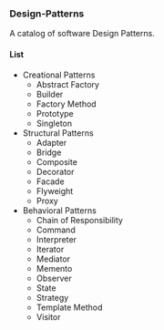 ### Design-Patterns ###

A catalog of software Design Patterns.


#### List ####

* Creational Patterns
    + Abstract Factory
    - Builder
    + Factory Method
    - Prototype
    + Singleton
* Structural Patterns
    + Adapter
    + Bridge
    + Composite
    + Decorator
    - Facade
    - Flyweight
    - Proxy
* Behavioral Patterns
    - Chain of Responsibility
    + Command
    - Interpreter
    + Iterator
    - Mediator
    - Memento
    + Observer
    - State
    + Strategy
    + Template Method
    + Visitor
